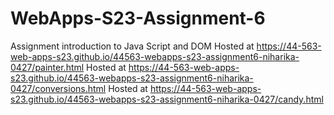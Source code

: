 
# WebApps-S23-Assignment-6
Assignment introduction to Java Script and DOM
Hosted at https://44-563-web-apps-s23.github.io/44563-webapps-s23-assignment6-niharika-0427/painter.html
Hosted at https://44-563-web-apps-s23.github.io/44563-webapps-s23-assignment6-niharika-0427/conversions.html
Hosted at https://44-563-web-apps-s23.github.io/44563-webapps-s23-assignment6-niharika-0427/candy.html